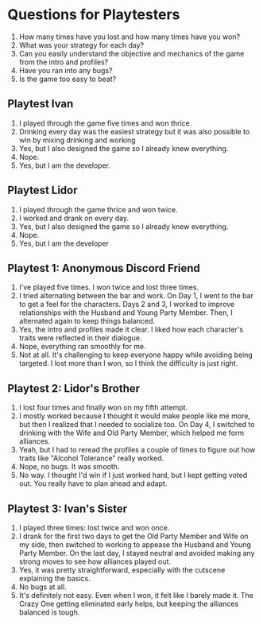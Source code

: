 # Questions for Playtesters

1. How many times have you lost and how many times have you won?
2. What was your strategy for each day?
3. Can you easily understand the objective and mechanics of the game from the intro and profiles?
4. Have you ran into any bugs?
5. Is the game too easy to beat?

## Playtest Ivan

1. I played through the game five times and won thrice.
2. Drinking every day was the easiest strategy but it was also possible to win by mixing drinking and working
3. Yes, but I also designed the game so I already knew everything.
4. Nope.
5. Yes, but I am the developer.

## Playtest Lidor

1. I played through the game thrice and won twice.
2. I worked and drank on every day.
3. Yes, but I also designed the game so I already knew everything.
4. Nope.
5. Yes, but I am the developer

## Playtest 1: Anonymous Discord Friend

1. I've played five times. I won twice and lost three times.
2. I tried alternating between the bar and work. On Day 1, I went to the bar to get a feel for the characters. Days 2 and 3, I worked to improve relationships with the Husband and Young Party Member. Then, I alternated again to keep things balanced.
3. Yes, the intro and profiles made it clear. I liked how each character's traits were reflected in their dialogue.
4. Nope, everything ran smoothly for me.
5. Not at all. It's challenging to keep everyone happy while avoiding being targeted. I lost more than I won, so I think the difficulty is just right.

## Playtest 2: Lidor's Brother

1. I lost four times and finally won on my fifth attempt.
2. I mostly worked because I thought it would make people like me more, but then I realized that I needed to socialize too. On Day 4, I switched to drinking with the Wife and Old Party Member, which helped me form alliances.
3. Yeah, but I had to reread the profiles a couple of times to figure out how traits like "Alcohol Tolerance" really worked.
4. Nope, no bugs. It was smooth.
5. No way. I thought I'd win if I just worked hard, but I kept getting voted out. You really have to plan ahead and adapt.

## Playtest 3: Ivan's Sister

1. I played three times: lost twice and won once.
2. I drank for the first two days to get the Old Party Member and Wife on my side, then switched to working to appease the Husband and Young Party Member. On the last day, I stayed neutral and avoided making any strong moves to see how alliances played out.
3. Yes, it was pretty straightforward, especially with the cutscene explaining the basics.
4. No bugs at all.
5. It's definitely not easy. Even when I won, it felt like I barely made it. The Crazy One getting eliminated early helps, but keeping the alliances balanced is tough.
